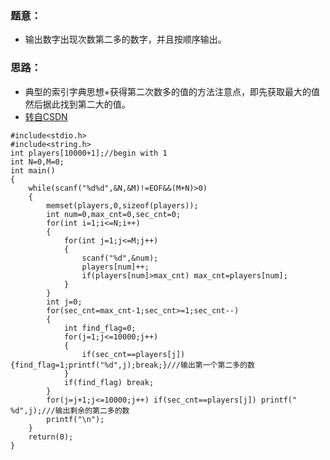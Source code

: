 ### 题意：
* 输出数字出现次数第二多的数字，并且按顺序输出。
### 思路：
* 典型的索引字典思想+获得第二次数多的值的方法注意点，即先获取最大的值然后据此找到第二大的值。
* [转自CSDN](https://blog.csdn.net/hackerwin7/article/details/40896183)

```
#include<stdio.h>
#include<string.h>
int players[10000+1];//begin with 1
int N=0,M=0;
int main()
{
    while(scanf("%d%d",&N,&M)!=EOF&&(M+N)>0)
    {
        memset(players,0,sizeof(players));
        int num=0,max_cnt=0,sec_cnt=0;
        for(int i=1;i<=N;i++)
        {
            for(int j=1;j<=M;j++)
            {
                scanf("%d",&num);
                players[num]++;
                if(players[num]>max_cnt) max_cnt=players[num];
            }
        }
        int j=0;
        for(sec_cnt=max_cnt-1;sec_cnt>=1;sec_cnt--)
        {
            int find_flag=0;
            for(j=1;j<=10000;j++)
            {
                if(sec_cnt==players[j]) {find_flag=1;printf("%d",j);break;}///输出第一个第二多的数
            }
            if(find_flag) break;
        }
        for(j=j+1;j<=10000;j++) if(sec_cnt==players[j]) printf(" %d",j);///输出剩余的第二多的数
        printf("\n");
    }
    return(0);
}

```
